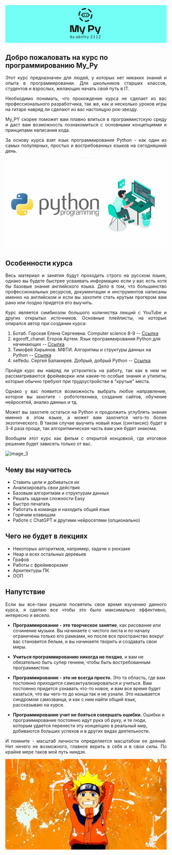 ![image_1](image_repo/Pasted%20image%2020250116165719.png)

## Добро пожаловать на курс по программированию My_Py

<p align="justify">Этот курс предназначен для людей, у которых нет никаких знаний и опыта в программировании. Для школьников старших классов, студентов и взрослых, желающих начать свой путь в IT.</p>

<p align="justify">Необходимо понимать, что прохождение курса не сделает из вас профессионального разработчика, так же, как и несколько уроков игры на гитаре навряд ли сделают из вас настоящую рок-звезду. </p>

<p align="justify">My_PY скорее поможет вам плавно влиться в программистскую среду и даст вам возможность познакомиться с основными концепциями и принципами написания кода.</p>

<p align="justify">За основу курса взят язык программирования Python - как один из самых популярных, простых и востребованных языков на сегодняшний день. </p>

![image_2](image_repo/Pasted%20image%2020250116150302.png)


## Особенности курса

<p align="justify">Весь материал и занятия будут проходить строго на русском языке, однако вы будете быстрее усваивать информацию если у вас есть хотя бы базовые знания английского языка. Дело в том, что большинство профессиональных ресурсов, документации и инструментов написаны именно на английском и если вы захотите стать крутым прогером вам рано или поздно придется его выучить. </p>

<p align="justify">Курс является симбиозом большого количества лекций с YouTube и других открытых источников. Основные плейлисты, на которые опирался автор при создании курса:</p>

1. Ботаб. Горская Елена Сергеевна. Computer science 8-9 -- [Ссылка](https://www.youtube.com/watch?v=gno-Z8kYa4I&list=PL6Y8_sMxL8LbkgfWkUvsjyAFNtaS3LRRY&index=2)
2. egoroff_chanel. Егоров Артем. Язык программирования Python для начинающих -- [Ссылка](https://www.youtube.com/watch?v=IU4-19ofajg&list=PLQAt0m1f9OHvv2wxPGSCWjgy1qER_FvB6&index=1)
3. Тимофей Хирьянов. МФТИ. Алгоритмы и структуры данных на Python -- [Ссылка](https://www.youtube.com/watch?v=KdZ4HF1SrFs&list=PLRDzFCPr95fK7tr47883DFUbm4GeOjjc0)
4. selfedu. Сергей Балакирев. Добрый, добрый Python -- [Ссылка](https://www.youtube.com/watch?v=btuxcr7Sxw4&list=PLA0M1Bcd0w8yWHh2V70bTtbVxJICrnJHd)



<p align="justify">Пройдя курс вы навряд ли устроитесь на работу, так как в нем не рассматриваются фреймворки или какие-то особые знания и утилиты, которые обычно требуют при трудоустройстве в "крутые" места.</p>

<p align="justify">Однако у вас появится возможность выбрать любое направление, которое вы захотите - робототехника, создание сайтов, обучение нейросетей, анализ данных и тд. </p>

<p align="justify">Может вы захотите остаться на Python и продолжить углублять знания именно в этом языке, а может вам захочется чего-то более экзотического. В таком случае выучить новый язык (синтаксис) будет в 3-4 раза проще, так алгоритмическая часть вам уже будет знакома. </p>

<p align="justify">Вообщем этот курс как фильм с открытой концовкой, где итоговое решение будет зависеть только от вас.</p>

![image_3](image_repo/%E3%82%86%E3%82%8A%E3%81%BC%E3%81%86%20on%20Twitter.png)


## Чему вы научитесь

- Ставить цели и добиваться их
- Анализировать свои действия
- Базовым алгоритмам и структурам данных
- Решать задачки сложности Easy
- Быстро печатать
- Работать в команде и находить общий язык
- Горячим клавишам
- Работе с ChatGPT и другими нейросетями (опционально)

## Чего не будет в лекциях

- Некоторых алгоритмов, например, задачи о рюкзаке
- Heap и всех остальных деревьев
- Графов
- Работы с фреймворками
- Архитектуры ПК
- ООП


## Напутствие

<p align="justify">Если вы все-таки решили посвятить свое время изучению данного курса, я сделаю все чтобы это было максимально эффективно, интересно и весело. </p>

- **Программирование - это творческое занятие**, как рисование или сочинение музыки. Вы начинаете с чистого листа и по началу ограничены только его рамками, но после все пространство вокруг вас становится белым, и вы начинаете творить и создавать свои миры.


- **Учиться программированию никогда не поздно**, и вам не обязательно быть супер гением, чтобы быть востребованным программистом.

- **Программирование - это не всегда просто.** Это та область, где вам постоянно приходится самоактуализироваться и учиться. Вам постоянно придется узнавать что-то новое, и вам все время будет казаться, что вы чего-то до конца так и не узнали. Это называется синдромом самозванца, и как с ним найти общий язык, рассказываю на курсе.

- **Программирование учит не бояться совершать ошибки.** Ошибки и программирование постоянно идут рука об руку, и те люди, которым удается перенести эту концепцию в реальный мир, добиваются больших успехов и в других видах деятельности.

<p align="justify">И помните - масштаб личности определяется масштабом ее деяний. Нет ничего не возможного, главное верить в себя и в свои силы. По крайне мере таков мой путь ниндзя.</p>

![image_1](image_repo/1654688635_1-celes-club-p-malenkii-naruto-oboi-krasivie-1.jpg)
